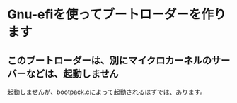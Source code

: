 # Gnu-efiを使ってブートローダーを作ります

## このブートローダーは、別にマイクロカーネルのサーバーなどは、起動しません

起動しませんが、bootpack.cによって起動されるはずでは、あります。
